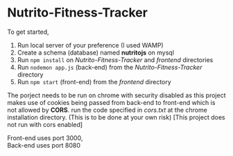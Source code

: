 # Nutrito-Fitness-Tracker

To get started,
1. Run local server of your preference (I used WAMP)
2. Create a schema (database) named **nutritojs** on mysql
3. Run `npm install` on *Nutrito-Fitness-Tracker* and *frontend* directories
4. Run `nodemon app.js` (back-end) from the *Nutrito-Fitness-Tracker* directory
5. Run `npm start` (front-end) from the *frontend* directory

The porject needs to be run on chrome with security disabled as this project makes use of cookies being passed from back-end to front-end which is not allowed by **CORS**.
run the code specified in *cors.txt* at the chrome installation directory. (This is to be done at your own risk)
[This project does not run with cors enabled]

Front-end uses port 3000,  
Back-end uses port 8080
